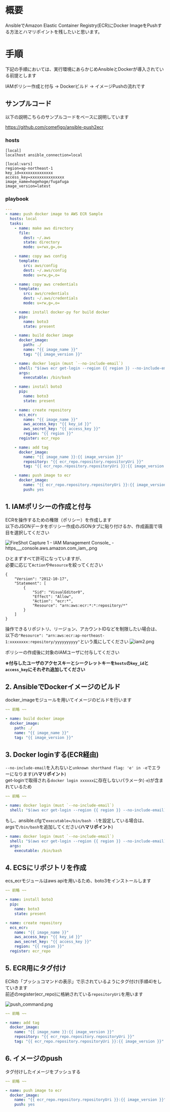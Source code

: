 # 概要

AnsibleでAmazon Elastic Container Registry(ECR)にDocker ImageをPushする方法とハマリポイントを残したいと思います。

# 手順

下記の手順においては、実行環境にあらかじめAnsibleとDockerが導入されている前提とします

IAMポリシー作成と付与 → Dockerビルド → イメージPushの流れです


## サンプルコード

以下の説明こちらのサンプルコードをベースに説明しています

https://github.com/comefigo/ansible-push2ecr

### hosts

```ini:hosts
[local]
localhost ansible_connection=local

[local:vars]
region=ap-northeast-1
key_id=xxxxxxxxxxxxxx
access_key=xxxxxxxxxxxxxxx
image_name=hogehoge/fugafuga
image_version=latest
```

### playbook

```yaml:push_image.yml
---
- name: push docker image to AWS ECR Sample
  hosts: local
  tasks:
    - name: make aws directory
      file:
        dest: ~/.aws
        state: directory
        mode: u=rwx,g=,o=

    - name: copy aws config
      template:
        src: aws/config
        dest: ~/.aws/config
        mode: u=rw,g=,o=

    - name: copy aws credentials
      template:
        src: aws/credentials
        dest: ~/.aws/credentials
        mode: u=rw,g=,o=

    - name: install docker-py for build docker
      pip:
        name: boto3
        state: present

    - name: build docker image
      docker_image: 
        path: ./
        name: "{{ image_name }}"
        tag: "{{ image_version }}"

    - name: docker login (must `--no-include-email`)
      shell: "$(aws ecr get-login --region {{ region }} --no-include-email)"
      args:
        executable: /bin/bash

    - name: install boto3
      pip:
        name: boto3
        state: present

    - name: create repository
      ecs_ecr:
        name: "{{ image_name }}"
        aws_access_key: "{{ key_id }}"
        aws_secret_key: "{{ access_key }}"
        region: "{{ region }}"
      register: ecr_repo

    - name: add tag
      docker_image:
        name: "{{ image_name }}:{{ image_version }}"
        repository: "{{ ecr_repo.repository.repositoryUri }}"
        tag: "{{ ecr_repo.repository.repositoryUri }}:{{ image_version }}"

    - name: push image to ecr
      docker_image:
        name: "{{ ecr_repo.repository.repositoryUri }}:{{ image_version }}"
        push: yes
```

## 1. IAMポリシーの作成と付与

ECRを操作するための権限（ポリシー）を作成します  
以下のJSONデータをポリシー作成のJSONタブに貼り付けるか、作成画面で項目を選択してください

![FireShot Capture 1 - IAM Management Console_ - https___console.aws.amazon.com_iam_.png](https://qiita-image-store.s3.amazonaws.com/0/30522/efc3258c-880e-4d52-9e0e-adca83d12e7c.png)


ひとまずすべて許可になっていますが、  
必要に応じて`Action`や`Resource`を絞ってください

```
{
    "Version": "2012-10-17",
    "Statement": [
        {
            "Sid": "VisualEditor0",
            "Effect": "Allow",
            "Action": "ecr:*",
            "Resource": "arn:aws:ecr:*:*:repository/*"
        }
    ]
}
```

操作できるリポジトリ、リージョン、アカウントIDなどを制限したい場合は、  
以下の`"Resource": "arn:aws:ecr:ap-northeast-1:xxxxxxxx:repository/yyyyyyyyyy"`という風にしてください
![iam2.png](https://qiita-image-store.s3.amazonaws.com/0/30522/36a16784-fbf6-53d7-1a68-abf8313497f1.png)

ポリシーの作成後に対象のIAMユーザに付与してください

**※付与したユーザのアクセスキーとシークレットキーを`hosts`の`key_id`と`access_key`にそれぞれ追加してください**


## 2. AnsibleでDockerイメージのビルド

docker_imageモジュールを用いてイメージのビルドを行います

```yaml:push_image.yml
~~ 前略 ~~

- name: build docker image
  docker_image: 
    path: ./
    name: "{{ image_name }}"
    tag: "{{ image_version }}"
```

## 3. Docker loginする(ECR経由)

`--no-include-email`を入れないと`unknown shorthand flag: 'e' in -e`でエラーになります(**ハマリポイント**)  
get-loginで取得される`docker login xxxxxx`に存在しないパラメータ(`-e`)が含まれているため

```yaml:push_image.yml
~~ 前略 ~~

- name: docker login (must `--no-include-email`)
  shell: "$(aws ecr get-login --region {{ region }} --no-include-email)"
```

もし、ansible.cfgで`executable=/bin/bash -l`を設定している場合は、  
argsで`/bin/bash`を追加してください(**ハマリポイント**)

```yaml:push_image.yml
- name: docker login (must `--no-include-email`)
  shell: "$(aws ecr get-login --region {{ region }} --no-include-email)"
  args:
    executable: /bin/bash
```

## 4. ECSにリポジトリを作成

ecs_ecrモジュールはaws apiを用いるため、boto3をインストールします

```yaml:push_image.yml
~~ 前略 ~~

- name: install boto3
  pip:
    name: boto3
    state: present

- name: create repository
  ecs_ecr:
    name: "{{ image_name }}"
    aws_access_key: "{{ key_id }}"
    aws_secret_key: "{{ access_key }}"
    region: "{{ region }}"
  register: ecr_repo
```

## 5. ECR用にタグ付け

ECRの「プッシュコマンドの表示」で示されているようにタグ付け(手順4)をしていきます  
前述のregister(ecr_repo)に格納されている`repositoryUri`を用います

![push_command.png](https://qiita-image-store.s3.amazonaws.com/0/30522/628bc839-f8d3-af4b-5a19-89f691903e3a.png)

```yaml:push_image.yml
~~ 前略 ~~

- name: add tag
  docker_image:
    name: "{{ image_name }}:{{ image_version }}"
    repository: "{{ ecr_repo.repository.repositoryUri }}"
    tag: "{{ ecr_repo.repository.repositoryUri }}:{{ image_version }}"
```

## 6. イメージのpush

タグ付けしたイメージをプッシュする

```yaml:push_image.yml
~~ 前略 ~~

- name: push image to ecr
  docker_image:
    name: "{{ ecr_repo.repository.repositoryUri }}:{{ image_version }}"
    push: yes
```


